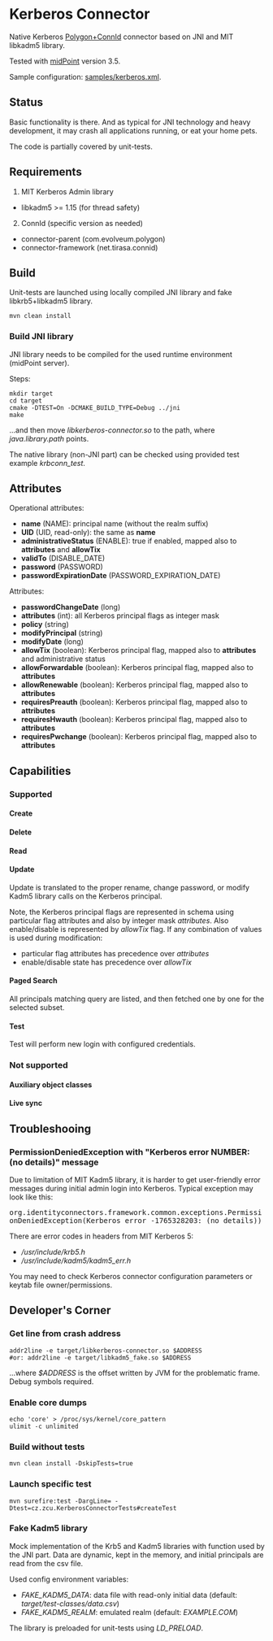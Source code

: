 # Kerberos Connector

Native Kerberos [Polygon+ConnId](https://wiki.evolveum.com/display/midPoint/Identity+Connectors) connector based on JNI and MIT libkadm5 library.

Tested with [midPoint](https://evolveum.com/) version 3.5.

Sample configuration: [samples/kerberos.xml](samples/kerberos.xml).

## Status

Basic functionality is there. And as typical for JNI technology and heavy development, it may crash all applications running, or eat your home pets.

The code is partially covered by unit-tests.

## Requirements

1. MIT Kerberos Admin library

 * libkadm5 >= 1.15 (for thread safety)

2. ConnId (specific version as needed)

 * connector-parent (com.evolveum.polygon)
 * connector-framework (net.tirasa.connid)

## Build

Unit-tests are launched using locally compiled JNI library and fake libkrb5+libkadm5 library.

    mvn clean install

### Build JNI library

JNI library needs to be compiled for the used runtime environment (midPoint server).

Steps:

    mkdir target
    cd target
    cmake -DTEST=On -DCMAKE_BUILD_TYPE=Debug ../jni
	make

...and then move *libkerberos-connector.so* to the path, where *java.library.path* points.

The native library (non-JNI part) can be checked using provided test example *krbconn\_test*.

## Attributes

Operational attributes:

* **name** (NAME): principal name (without the realm suffix)
* **UID** (UID, read-only): the same as **name**
* **administrativeStatus** (ENABLE): true if enabled, mapped also to **attributes** and **allowTix**
* **validTo** (DISABLE\_DATE)
* **password** (PASSWORD)
* **passwordExpirationDate** (PASSWORD\_EXPIRATION\_DATE)

Attributes:

* **passwordChangeDate** (long)
* **attributes** (int): all Kerberos principal flags as integer mask
* **policy** (string)
* **modifyPrincipal** (string)
* **modifyDate** (long)
* **allowTix** (boolean): Kerberos principal flag, mapped also to **attributes** and administrative status
* **allowForwardable** (boolean): Kerberos principal flag, mapped also to **attributes**
* **allowRenewable** (boolean): Kerberos principal flag, mapped also to **attributes**
* **requiresPreauth** (boolean): Kerberos principal flag, mapped also to **attributes**
* **requiresHwauth** (boolean): Kerberos principal flag, mapped also to **attributes**
* **requiresPwchange** (boolean): Kerberos principal flag, mapped also to **attributes**

## Capabilities

### Supported

#### Create

#### Delete

#### Read

#### Update

Update is translated to the proper rename, change password, or modify Kadm5 library calls on the Kerberos principal.

Note, the Kerberos principal flags are represented in schema using particular flag attributes and also by integer mask *attributes*. Also enable/disable is represented by *allowTix* flag. If any combination of values is used during modification:

* particular flag attributes has precedence over *attributes*
* enable/disable state has precedence over *allowTix*

#### Paged Search

All principals matching query are listed, and then fetched one by one for the selected subset.

#### Test

Test will perform new login with configured credentials.

### Not supported

#### Auxiliary object classes

#### Live sync

## Troubleshooing

### PermissionDeniedException with "Kerberos error NUMBER: (no details)" message

Due to limitation of MIT Kadm5 library, it is harder to get user-friendly error messages during initial admin login into Kerberos. Typical exception may look like this:

<tt>org.identityconnectors.framework.common.exceptions.PermissionDeniedException(Kerberos error -1765328203: (no details))</tt>

There are error codes in headers from MIT Kerberos 5:

* */usr/include/krb5.h*
* */usr/include/kadm5/kadm5\_err.h*

You may need to check Kerberos connector configuration parameters or keytab file owner/permissions.

## Developer's Corner

### Get line from crash address

    addr2line -e target/libkerberos-connector.so $ADDRESS
    #or: addr2line -e target/libkadm5_fake.so $ADDRESS

...where *$ADDRESS* is the offset written by JVM for the problematic frame. Debug symbols required.

### Enable core dumps

    echo 'core' > /proc/sys/kernel/core_pattern
	ulimit -c unlimited

### Build without tests

    mvn clean install -DskipTests=true

### Launch specific test

    mvn surefire:test -DargLine= -Dtest=cz.zcu.KerberosConnectorTests#createTest

### Fake Kadm5 library

Mock implementation of the Krb5 and Kadm5 libraries with function used by the JNI part. Data are dynamic, kept in the memory, and initial principals are read from the csv file.

Used config environment variables:

* *FAKE\_KADM5\_DATA*: data file with read-only initial data (default: *target/test-classes/data.csv*)
* *FAKE\_KADM5\_REALM*: emulated realm (default: *EXAMPLE.COM*)

The library is preloaded for unit-tests using *LD\_PRELOAD*.
